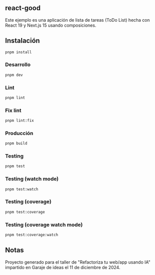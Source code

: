 ## react-good

Este ejemplo es una aplicación de lista de tareas (ToDo List) hecha con React 19 y Next.js 15 usando composiciones.

## Instalación

```sh
pnpm install
```

### Desarrollo

```sh
pnpm dev
```

### Lint

```sh
pnpm lint
```

### Fix lint

```sh
pnpm lint:fix
```

### Producción

```sh
pnpm build
```

### Testing

```sh
pnpm test
```

### Testing (watch mode)

```sh
pnpm test:watch
```

### Testing (coverage)

```sh
pnpm test:coverage
```

### Testing (coverage watch mode)

```sh
pnpm test:coverage:watch
```

## Notas

Proyecto generado para el taller de "Refactoriza tu web/app usando IA" impartido en Garaje de ideas el 11 de diciembre de 2024.